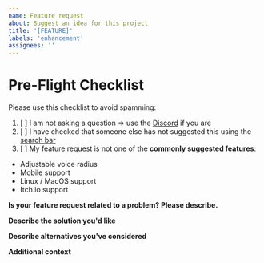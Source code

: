 ```yaml
---
name: Feature request
about: Suggest an idea for this project
title: '[FEATURE]'
labels: 'enhancement'
assignees: ''
---
```


# Pre-Flight Checklist

Please use this checklist to avoid spamming:

1. [ ] I am not asking a question => use the [Discord](https://discord.gg/9mwuVNA) if you are
2. [ ] I have checked that someone else has not suggested this using the [search bar](https://github.com/ottomated/CrewLink/issues?q=is%3Aissue)
3. [ ] My feature request is not one of the **commonly suggested features**:

- Adjustable voice radius
- Mobile support
- Linux / MacOS support
- Itch.io support

**Is your feature request related to a problem? Please describe.**

<!-- A clear and concise description of what the problem is. Ex. I'm always frustrated when [...] -->

**Describe the solution you'd like**

<!-- A clear and concise description of what you want to happen. -->

**Describe alternatives you've considered**

<!-- A clear and concise description of any alternative solutions or features you've considered. -->

**Additional context**

<!-- Add any other context or screenshots about the feature request here. -->
